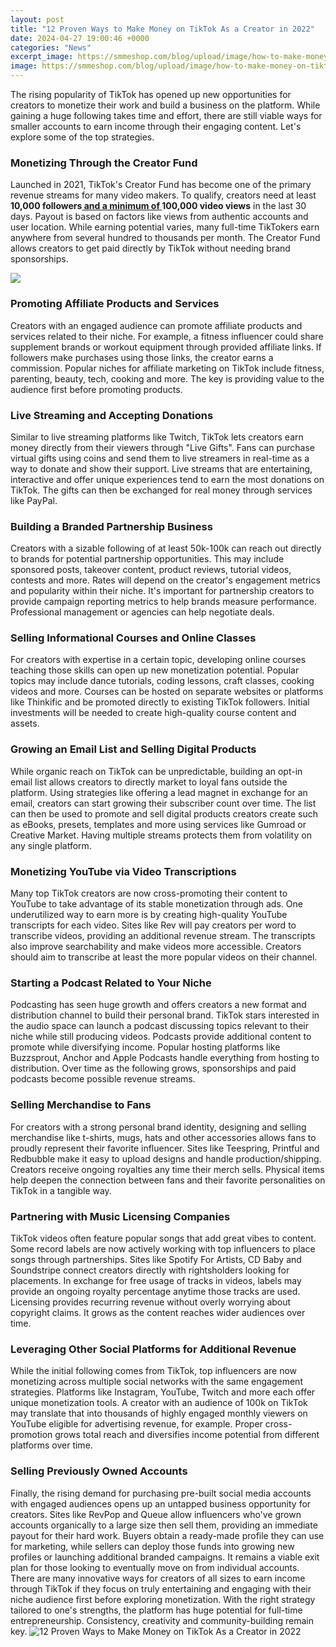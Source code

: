 ```yaml
---
layout: post
title: "12 Proven Ways to Make Money on TikTok As a Creator in 2022"
date: 2024-04-27 19:00:46 +0000
categories: "News"
excerpt_image: https://smmeshop.com/blog/upload/image/how-to-make-money-on-tiktok.png
image: https://smmeshop.com/blog/upload/image/how-to-make-money-on-tiktok.png
---
```


The rising popularity of TikTok has opened up new opportunities for creators to monetize their work and build a business on the platform. While gaining a huge following takes time and effort, there are still viable ways for smaller accounts to earn income through their engaging content. Let's explore some of the top strategies.
### Monetizing Through the Creator Fund 
Launched in 2021, TikTok's Creator Fund has become one of the primary revenue streams for many video makers. To qualify, creators need at least **10,000 followers[ and a minimum of ](https://store.fi.io.vn/best-chihuahua-dad-ever-retro-vintage-sunset6832-t-shirt)100,000 video views** in the last 30 days. Payout is based on factors like views from authentic accounts and user location. While earning potential varies, many full-time TikTokers earn anywhere from several hundred to thousands per month. The Creator Fund allows creators to get paid directly by TikTok without needing brand sponsorships.

![](https://jontorres.com/wp-content/uploads/2020/07/TikTOokMoney.jpg)
### Promoting Affiliate Products and Services
Creators with an engaged audience can promote affiliate products and services related to their niche. For example, a fitness influencer could share supplement brands or workout equipment through provided affiliate links. If followers make purchases using those links, the creator earns a commission. Popular niches for affiliate marketing on TikTok include fitness, parenting, beauty, tech, cooking and more. The key is providing value to the audience first before promoting products. 
### Live Streaming and Accepting Donations
Similar to live streaming platforms like Twitch, TikTok lets creators earn money directly from their viewers through "Live Gifts". Fans can purchase virtual gifts using coins and send them to live streamers in real-time as a way to donate and show their support. Live streams that are entertaining, interactive and offer unique experiences tend to earn the most donations on TikTok. The gifts can then be exchanged for real money through services like PayPal.
### Building a Branded Partnership Business
Creators with a sizable following of at least 50k-100k can reach out directly to brands for potential partnership opportunities. This may include sponsored posts, takeover content, product reviews, tutorial videos, contests and more. Rates will depend on the creator's engagement metrics and popularity within their niche. It's important for partnership creators to provide campaign reporting metrics to help brands measure performance. Professional management or agencies can help negotiate deals. 
### Selling Informational Courses and Online Classes
For creators with expertise in a certain topic, developing online courses teaching those skills can open up new monetization potential. Popular topics may include dance tutorials, coding lessons, craft classes, cooking videos and more. Courses can be hosted on separate websites or platforms like Thinkific and be promoted directly to existing TikTok followers. Initial investments will be needed to create high-quality course content and assets.
### Growing an Email List and Selling Digital Products 
While organic reach on TikTok can be unpredictable, building an opt-in email list allows creators to directly market to loyal fans outside the platform. Using strategies like offering a lead magnet in exchange for an email, creators can start growing their subscriber count over time. The list can then be used to promote and sell digital products creators create such as eBooks, presets, templates and more using services like Gumroad or Creative Market. Having multiple streams protects them from volatility on any single platform. 
### Monetizing YouTube via Video Transcriptions
Many top TikTok creators are now cross-promoting their content to YouTube to take advantage of its stable monetization through ads. One underutilized way to earn more is by creating high-quality YouTube transcripts for each video. Sites like Rev will pay creators per word to transcribe videos, providing an additional revenue stream. The transcripts also improve searchability and make videos more accessible. Creators should aim to transcribe at least the more popular videos on their channel.
### Starting a Podcast Related to Your Niche 
Podcasting has seen huge growth and offers creators a new format and distribution channel to build their personal brand. TikTok stars interested in the audio space can launch a podcast discussing topics relevant to their niche while still producing videos. Podcasts provide additional content to promote while diversifying income. Popular hosting platforms like Buzzsprout, Anchor and Apple Podcasts handle everything from hosting to distribution. Over time as the following grows, sponsorships and paid podcasts become possible revenue streams.  
### Selling Merchandise to Fans
For creators with a strong personal brand identity, designing and selling merchandise like t-shirts, mugs, hats and other accessories allows fans to proudly represent their favorite influencer. Sites like Teespring, Printful and Redbubble make it easy to upload designs and handle production/shipping. Creators receive ongoing royalties any time their merch sells. Physical items help deepen the connection between fans and their favorite personalities on TikTok in a tangible way.
### Partnering with Music Licensing Companies  
TikTok videos often feature popular songs that add great vibes to content. Some record labels are now actively working with top influencers to place songs through partnerships. Sites like Spotify For Artists, CD Baby and Soundstripe connect creators directly with rightsholders looking for placements. In exchange for free usage of tracks in videos, labels may provide an ongoing royalty percentage anytime those tracks are used. Licensing provides recurring revenue without overly worrying about copyright claims. It grows as the content reaches wider audiences over time. 
### Leveraging Other Social Platforms for Additional Revenue
While the initial following comes from TikTok, top influencers are now monetizing across multiple social networks with the same engagement strategies. Platforms like Instagram, YouTube, Twitch and more each offer unique monetization tools. A creator with an audience of 100k on TikTok may translate that into thousands of highly engaged monthly viewers on YouTube eligible for advertising revenue, for example. Proper cross-promotion grows total reach and diversifies income potential from different platforms over time.
### Selling Previously Owned Accounts 
Finally, the rising demand for purchasing pre-built social media accounts with engaged audiences opens up an untapped business opportunity for creators. Sites like RevPop and Queue allow influencers who've grown accounts organically to a large size then sell them, providing an immediate payout for their hard work. Buyers obtain a ready-made profile they can use for marketing, while sellers can deploy those funds into growing new profiles or launching additional branded campaigns. It remains a viable exit plan for those looking to eventually move on from individual accounts.
There are many innovative ways for creators of all sizes to earn income through TikTok if they focus on truly entertaining and engaging with their niche audience first before exploring monetization. With the right strategy tailored to one's strengths, the platform has huge potential for full-time entrepreneurship. Consistency, creativity and community-building remain key.
![12 Proven Ways to Make Money on TikTok As a Creator in 2022](https://smmeshop.com/blog/upload/image/how-to-make-money-on-tiktok.png)